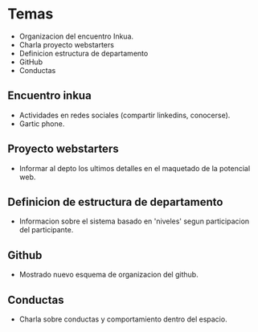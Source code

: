# Temas
 - Organizacion del encuentro Inkua.
 - Charla proyecto webstarters
 - Definicion estructura de departamento
 - GitHub
 - Conductas
 
 ## Encuentro inkua
  - Actividades en redes sociales (compartir linkedins, conocerse).
  - Gartic phone.
 
 ## Proyecto webstarters
  - Informar al depto los ultimos detalles en el maquetado de la potencial web.
  
 ## Definicion de estructura de departamento
  - Informacion sobre el sistema basado en 'niveles' segun participacion del participante.
   
 ## Github
  - Mostrado nuevo esquema de organizacion del github.
  
 ## Conductas
  - Charla sobre conductas y comportamiento dentro del espacio.
